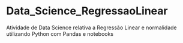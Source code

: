 # Data_Science_RegressaoLinear
Atividade de Data Science relativa a Regressão Linear e normalidade utilizando Python com Pandas e notebooks
